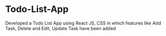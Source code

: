 # Todo-List-App
Developed a Todo List App using React JS, CSS in which features like  Add Task, Delete and Edit, Update Task have been added
